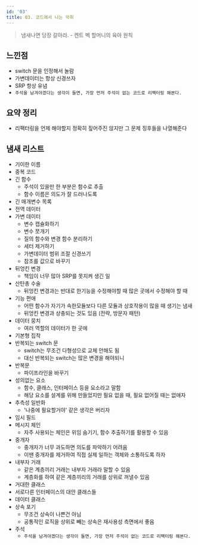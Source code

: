 ```yaml
---
id: '03'
title: 03. 코드에서 나는 악취
---
```


> 냄새나면 당장 갈아라. - 켄트 벡 할머니의 육아 원칙

## 느낀점

- switch 문을 인정해서 놀람
- 가변데이터는 항상 신경쓰자
- SRP 항상 유념
- `주석을 남겨야겠다는 생각이 들면, 가장 먼저 주석이 없는 코드로 리팩터링 해본다.`

## 요약 정리

- 리팩터링을 언제 해야할지 정확히 짚어주진 않지만 그 문제 징후들을 나열해준다

## 냄새 리스트

- 기이한 이름
- 중복 코드
- 긴 함수
  - 주석이 있을만 한 부분은 함수로 추출
  - 함수 이름은 의도가 잘 드러나도록
- 긴 매개변수 목록
- 전역 데이터
- 가변 데이터
  - 변수 캡슐화하기
  - 변수 쪼개기
  - 질의 함수와 변경 함수 분리하기
  - 세터 제거하기
  - 가변데이터 범위 조절 신경쓰기
  - 참조를 값으로 바꾸기
- 뒤엉킨 변경
  - 책임이 너무 많아 SRP를 못지켜 생긴 일
- 산탄총 수술
  - 뒤엉킨 변경과는 반대로 한기능을 수정해야할 때 많은 곳에서 수정해야 할 때
- 기능 편애
  - 어떤 함수가 자기가 속한모듈보다 다른 모듈과 상호작용이 많을 때 생기는 냄새
  - 뒤엉킨 변경과 상충되는 것도 있음 (전략, 방문자 패턴)
- 데이터 뭉치
  - 여러 역할의 데이터가 한 곳에
- 기본형 집착
- 반복되는 switch 문
  - switch는 무조건 다형성으로 교체 안해도 됨
  - 대신 반복되는 switch는 많은 변경을 해야되니
- 반복문
  - 파이프라인을 바꾸기
- 성의없는 요소
  - 함수, 클래스, 인터페이스 등을 요소라고 말함
  - 해당 요소를 설계를 위해 만들었지만 필요 없을 때, 필요 없어질 때는 없애자
- 추측성 일반화
  - '나중에 필요할거야' 같은 생각은 버리자
- 임시 필드
- 메시지 체인
  - 자주 사용되는 체인은 위임 숨기기, 함수 추출하기를 활용할 수 있음
- 중개자
  - 중개자가 너무 과도하면 의도를 파악하기 어려움
  - 이땐 중개자를 제거하여 직접 실제 일하는 객체와 소통하도록 하자
- 내부자 거래
  - 같은 계층끼리 거래는 내부자 거래라 말할 수 있음
  - 계층화를 하여 같은 계층끼리의 거래를 상위로 꺼낼수 있음
- 거대한 클래스
- 서로다른 인터페이스의 대안 클래스들
- 데이터 클래스
- 상속 포기
  - 무조건 상속이 나쁜건 아님
  - 공통적인 로직을 상위로 빼는 상속은 재사용성 측면에서 좋음
- 주석
  - `주석을 남겨야겠다는 생각이 들면, 가장 먼저 주석이 없는 코드로 리팩터링 해본다.`